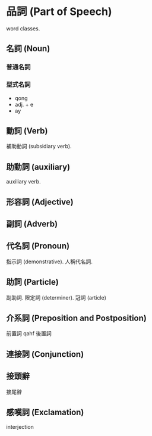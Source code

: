 # 品詞 (Part of Speech)

word classes.

## 名詞 (Noun)

### 普通名詞

### 型式名詞

* qong
* adj. + e
* ay

## 動詞 (Verb)

補助動詞 (subsidiary verb).

## 助動詞 (auxiliary)

auxiliary  verb.

## 形容詞 (Adjective)

## 副詞 (Adverb)

## 代名詞 (Pronoun)

指示詞 (demonstrative). 人稱代名詞.

## 助詞 (Particle)

副助詞. 限定詞 (determiner). 冠詞 (article)

## 介系詞 (Preposition and Postposition)

前置詞 qahf 後置詞

## 連接詞 (Conjunction)

## 接頭辭

接尾辭

## 感嘆詞 (Exclamation)

interjection
